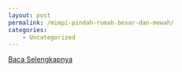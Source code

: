 ```yaml
---
layout: post
permalink: /mimpi-pindah-rumah-besar-dan-mewah/
categories:
    - Uncategorized
---
```


[Baca Selengkapnya](/08)
